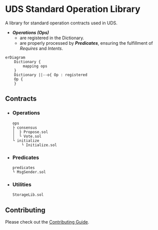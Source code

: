 # UDS Standard Operation Library

A library for standard operation contracts used in UDS.

- ***Operations (Ops)***
    - are registered in the Dictionary.
    - are properly processed by ***Predicates***, ensuring the fulfillment of *Requires* and *Intents*.

```mermaid
erDiagram
    Dictionary {
        mapping ops
    }
    Dictionary ||--o{ Op : registered
    Op {
    }
```

## Contracts
- ### Operations
    ```
    ops
    ├ consensus
    │  ├ Propose.sol
    │  └ Vote.sol
    └ initialize
        └ Initialize.sol
    ```

- ### Predicates
    ```
    predicates
    └ MsgSender.sol
    ```

- ### Utilities
    ```
    StorageLib.sol
    ```

## Contributing
Please check out the [Contributing Guide](./CONTRIBUTING.md).
